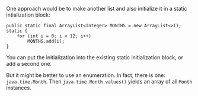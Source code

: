 One approach would be to make another list and also initialize it in a static intialization block:

    public static final ArrayList<Integer> MONTHS = new ArrayList<>();
    static {
        for (int i = 0; i < 12; i++)
            MONTHS.add(i);
    }
    
You can put the initialization into the existing static initialization block, or add a second one.    

But it might be better to use an enumeration. In fact, there is one: `java.time.Month`. Then `java.time.Month.values()` yields an array of all `Month` instances.
